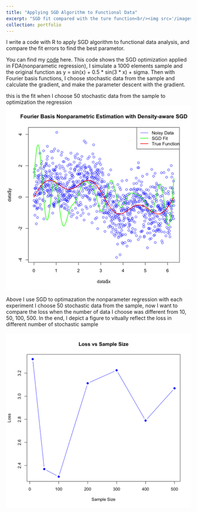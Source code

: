 ```yaml
---
title: "Applying SGD Algorithm to Functional Data"
excerpt: "SGD fit compared with the ture function<br/><img src='/images/Rplot.png'>"
collection: portfolio
---
```


I write a code with R to apply SGD algorithm to functional data analysis, and compare the fit errors to find the best parametor.

You can find my [code](https://github.com/Lzhcanteatanymore/FDA-with-SGD-optimization) here.
This code shows the SGD optimization applied in FDA(nonparametic regression), I simulate a 1000 elements sample and the original function as y = sin(x) + 0.5 * sin(3 * x) + sigma. Then with Fourier basis functions, I choose stochastic data from the sample and calculate the gradient, and make the parameter descent with the gradient.

this is the fit when I choose 50 stochastic data from the sample to optimization the regression
<br/><img src='/images/Rplot.png'>

Above I use SGD to optimazation the nonparameter regression with each experiment I choose 50 stochastic data from the sample, now I want to compare the loss when the number of data I choose was different from 10, 50, 100, 500. In the end, I depict a figure to vitually reflect the loss in different number of stochastic sample                         
<br/><img src='/images/Rplot01.png'>

